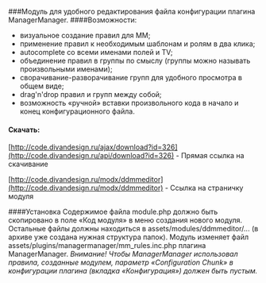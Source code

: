 ###Модуль для удобного редактирования файла конфигурации плагина ManagerManager.
####Возможности:
- визуальное создание правил для MM;
- применение правил к необходимым шаблонам и ролям в два клика;
- autocomplete со всеми именами полей и TV;
- объединение правил в группы по смыслу (группы можно называть произвольными именами);
- сворачивание-разворачивание групп для удобного просмотра в общем виде;
- drag'n'drop правил и групп между собой;
- возможность «ручной» вставки произвольного кода в начало и конец конфигурационного файла.

#### Скачать:
[http://code.divandesign.ru/ajax/download?id=326](http://code.divandesign.ru/api/download?id=326) - Прямая ссылка на скачивание

[http://code.divandesign.ru/modx/ddmmeditor](http://code.divandesign.ru/modx/ddmmeditor) - Ссылка на страничку модуля

####Установка 
Содержимое файла module.php должно быть скопировано в поле «Код модуля» в меню создания нового модуля. 
Остальные файлы должны находиться в assets/modules/ddmmeditor/... (в архиве уже создана нужная структура папок). 
Модуль изменяет файл assets/plugins/managermanager/mm_rules.inc.php плагина ManagerManager.
*Внимание! Чтобы ManagerManager использовал правила, созданные модулем, параметр «Configuration Chunk» в конфигурации плагина (вкладка «Конфигурация») должен быть пустым.*
